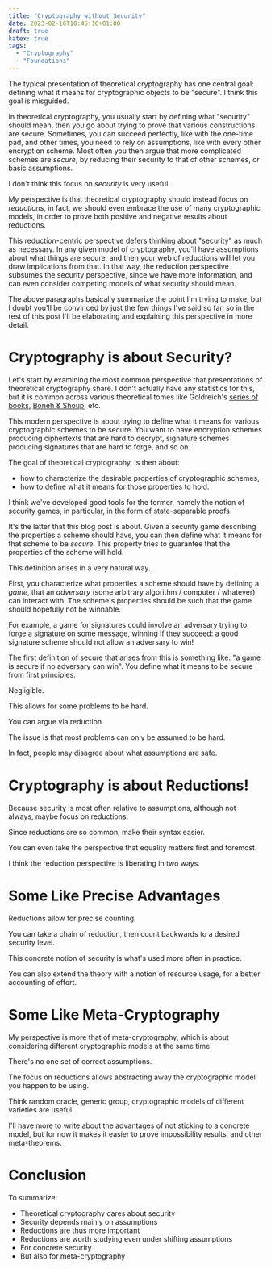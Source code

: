 ```yaml
---
title: "Cryptography without Security"
date: 2023-02-16T10:45:16+01:00
draft: true
katex: true
tags:
  - "Cryptography"
  - "Foundations"
---
```


The typical presentation of theoretical cryptography has one central goal:
defining what it means for cryptographic objects to be "secure".
I think this goal is misguided.

<!--more-->

In theoretical cryptography, you usually start by defining what
"security" should mean, then you go about trying to prove that
various constructions are secure.
Sometimes, you can succeed perfectly, like with the one-time pad,
and other times, you need to rely on assumptions, like with every
other encryption scheme.
Most often you then argue that more complicated schemes
are *secure*, by reducing their security to that of other
schemes, or basic assumptions.

I don't think this focus on *security* is very useful.

My perspective is that theoretical cryptography should instead
focus on *reductions*, in fact, we should even embrace
the use of many cryptographic models, in order to prove
both positive and negative results about reductions.

This reduction-centric perspective defers thinking about
"security" as much as necessary.
In any given model of cryptography, you'll have assumptions
about what things are secure, and then your web of reductions
will let you draw implications from that.
In that way, the reduction perspective subsumes the security
perspective, since we have more information,
and can even consider competing models of what security should mean.

The above paragraphs basically summarize the point I'm trying to make,
but I doubt you'll be convinced by just the few things I've said so far,
so in the rest of this post I'll be elaborating and explaining this
perspective in more detail.

# Cryptography is about Security?

Let's start by examining the most common perspective that presentations
of theoretical cryptography share.
I don't actually have any statistics for this, but it is common
across various theoretical tomes like Goldreich's [series of books](https://www.wisdom.weizmann.ac.il/~oded/foc.html),
[Boneh & Shoup](https://toc.cryptobook.us/), etc.

This modern perspective is about trying to define what
it means for various cryptographic schemes to be secure.
You want to have encryption schemes producing ciphertexts
that are hard to decrypt, signature schemes
producing signatures that are hard to forge, and so on.

The goal of theoretical cryptography, is then about:
- how to characterize the desirable properties of cryptographic schemes,
- how to define what it means for those properties to hold.

I think we've developed good tools for the former,
namely the notion of security games, in particular,
in the form of state-separable proofs.

It's the latter that this blog post is about.
Given a security game describing the properties
a scheme should have, you can then define what it means
for that scheme to be *secure*.
This property tries to guarantee that the properties
of the scheme will hold.

This definition arises in a very natural way.

First, you characterize what properties a scheme should have by defining
a *game*, that an *adversary* (some arbitrary algorithm / computer / whatever)
can interact with.
The scheme's properties should be such that the game should hopefully
not be winnable.

For example, a game for signatures could involve an adversary
trying to forge a signature on some message,
winning if they succeed:
a good signature scheme should not allow an adversary to win!

The first definition of secure that arises from this is something like:
"a game is secure if no adversary can win".
You define what it means to be secure from first principles.

Negligible.

This allows for some problems to be hard.

You can argue via reduction.

The issue is that most problems can only be assumed to be hard.

In fact, people may disagree about what assumptions are safe.

# Cryptography is about Reductions!

Because security is most often relative to assumptions, although not always,
maybe focus on reductions.

Since reductions are so common, make their syntax easier.

You can even take the perspective that equality matters first and foremost.

I think the reduction perspective is liberating in two ways.

# Some Like Precise Advantages

Reductions allow for precise counting.

You can take a chain of reduction, then count backwards to a desired security level.

This concrete notion of security is what's used more often in practice.

You can also extend the theory with a notion of resource usage,
for a better accounting of effort.

# Some Like Meta-Cryptography

My perspective is more that of meta-cryptography, which is about considering
different cryptographic models at the same time.

There's no one set of correct assumptions.

The focus on reductions allows abstracting away the cryptographic model
you happen to be using.

Think random oracle, generic group, cryptographic models of different varieties
are useful.

I'll have more to write about the advantages of not
sticking to a concrete model, but for now it makes it easier to
prove impossibility results, and other meta-theorems.

# Conclusion

To summarize:
- Theoretical cryptography cares about security
- Security depends mainly on assumptions
- Reductions are thus more important
- Reductions are worth studying even under shifting assumptions
- For concrete security
- But also for meta-cryptography
